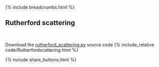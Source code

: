 {% include breadcrumbs.html %}

## Rutherford scattering
<div class="header_line"><br/></div>

Download the [rutherford_scattering.py](code/rutherford_scattering.py) source code
{% include_relative code/Rutherfordscattering.html %}

{% include share_buttons.html %}


